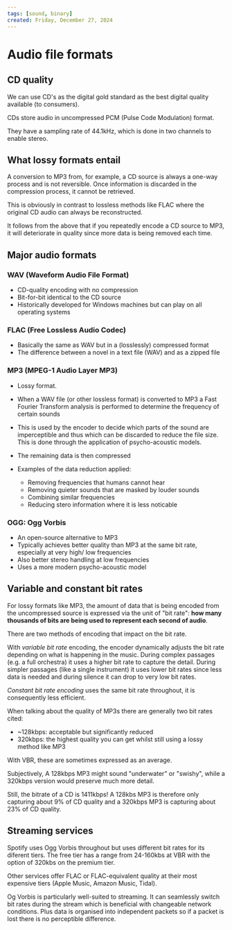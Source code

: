```yaml
---
tags: [sound, binary]
created: Friday, December 27, 2024
---
```


# Audio file formats

## CD quality

We can use CD's as the digital gold standard as the best digital quality
available (to consumers).

CDs store audio in uncompressed PCM (Pulse Code Modulation) format.

They have a sampling rate of 44.1kHz, which is done in two channels to enable
stereo.

## What lossy formats entail

A conversion to MP3 from, for example, a CD source is always a one-way process
and is not reversible. Once information is discarded in the compression process,
it cannot be retrieved.

This is obviously in contrast to lossless methods like FLAC where the original
CD audio can always be reconstructed.

It follows from the above that if you repeatedly encode a CD source to MP3, it
will deteriorate in quality since more data is being removed each time.

## Major audio formats

### WAV (Waveform Audio File Format)

- CD-quality encoding with no compression
- Bit-for-bit identical to the CD source
- Historically developed for Windows machines but can play on all operating
  systems

### FLAC (Free Lossless Audio Codec)

- Basically the same as WAV but in a (losslessly) compressed format
- The difference between a novel in a text file (WAV) and as a zipped file

### MP3 (MPEG-1 Audio Layer MP3)

- Lossy format.
- When a WAV file (or other lossless format) is converted to MP3 a Fast Fourier
  Transform analysis is performed to determine the frequency of certain sounds
- This is used by the encoder to decide which parts of the sound are
  imperceptible and thus which can be discarded to reduce the file size. This is
  done through the application of psycho-acoustic models.
- The remaining data is then compressed
- Examples of the data reduction applied:

  - Removing frequencies that humans cannot hear
  - Removing quieter sounds that are masked by louder sounds
  - Combining similar frequencies
  - Reducing stero information where it is less noticable

### OGG: Ogg Vorbis

- An open-source alternative to MP3
- Typically achieves better quality than MP3 at the same bit rate, especially at
  very high/ low frequencies
- Also better stereo handling at low frequencies
- Uses a more modern psycho-acoustic model

## Variable and constant bit rates

For lossy formats like MP3, the amount of data that is being encoded from the
uncompressed source is expressed via the unit of "bit rate": **how many
thousands of bits are being used to represent each second of audio**.

There are two methods of encoding that impact on the bit rate.

With _variable bit rate_ encoding, the encoder dynamically adjusts the bit rate
depending on what is happening in the music. During complex passages (e.g. a
full orchestra) it uses a higher bit rate to capture the detail. During simpler
passages (like a single instrument) it uses lower bit rates since less data is
needed and during silence it can drop to very low bit rates.

_Constant bit rate encoding_ uses the same bit rate throughout, it is
consequently less efficient.

When talking about the quality of MP3s there are generally two bit rates cited:

- ~128kbps: acceptable but significantly reduced
- 320kbps: the highest quality you can get whilst still using a lossy method
  like MP3

With VBR, these are sometimes expressed as an average.

Subjectively, A 128kbps MP3 might sound "underwater" or "swishy", while a
320kbps version would preserve much more detail.

Still, the bitrate of a CD is 1411kbps! A 128kbs MP3 is therefore only capturing
about 9% of CD quality and a 320kbps MP3 is capturing about 23% of CD quality.

## Streaming services

Spotify uses Ogg Vorbis throughout but uses different bit rates for its diferent
tiers. The free tier has a range from 24-160kbs at VBR with the option of 320kbs
on the premium tier.

Other services offer FLAC or FLAC-equivalent quality at their most expensive
tiers (Apple Music, Amazon Music, Tidal).

Og Vorbis is particularly well-suited to streaming. It can seamlessly switch bit
rates during the stream which is beneficial with changeable network conditions.
Plus data is organised into independent packets so if a packet is lost there is
no perceptible difference.
